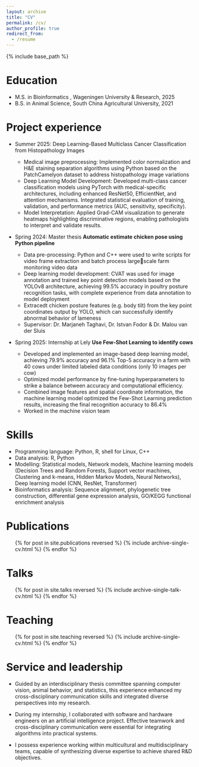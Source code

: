 ```yaml
---
layout: archive
title: "CV"
permalink: /cv/
author_profile: true
redirect_from:
  - /resume
---
```


{% include base_path %}

Education
======
* M.S. in  Bioinformatics , Wageningen University & Research, 2025
* B.S. in  Animal Science, South China Agricultural University, 2021

Project experience
======
* Summer 2025: Deep Learning-Based Multiclass Cancer Classification from Histopathology 
Images
  * Medical image preprocessing: Implemented color normalization and H&E staining separation algorithms using 
Python based on the PatchCamelyon dataset to address histopathology image variations
  * Deep Learning Model Development: Developed multi-class cancer classification models using PyTorch with 
medical-specific architectures, including enhanced ResNet50, EfficientNet, and attention mechanisms. Integrated 
statistical evaluation of training, validation, and performance metrics (AUC, sensitivity, specificity).
  * Model Interpretation: Applied Grad-CAM visualization to generate heatmaps highlighting discriminative regions, 
enabling pathologists to interpret and validate results.

* Spring 2024: Master thesis **Automatic estimate chicken pose using Python pipeline**
  * Data pre-processing: Python and C++ were used to write scripts for video frame extraction and batch process largescale farm monitoring video data 
  * Deep learning model development: CVAT was used for image annotation and trained key point detection models 
based on the YOLOv8 architecture, achieving 99.5% accuracy in poultry posture recognition tasks, with complete 
experience from data annotation to model deployment 
  * Extracedt chicken posture features (e.g. body tilt) from the key point coordinates output by YOLO, which can 
successfully identify abnormal behavior of lameness
  * Supervisor: Dr. Marjaneh Taghavi, Dr. Istvan Fodor & Dr. Malou van der Sluis

* Spring 2025: Internship at Lely **Use Few-Shot Learning to identify cows**
  * Developed and implemented an image-based deep learning model, achieving 79.9% accuracy and 96.1% Top-5 
accuracy in a farm with 40 cows under limited labeled data conditions (only 10 images per cow)
  * Optimized model performance by fine-tuning hyperparameters to strike a balance between accuracy and 
computational efficiency.
  * Combined image features and spatial coordinate information, the machine learning model optimized the Few-Shot 
Learning prediction results, increasing the final recognition accuracy to 86.4%
  * Worked in the machine vision team
  
Skills
======
* Programming language: Python, R, shell for Linux, C++
* Data analysis: R, Python
* Modelling: Statistical models, Network models, Machine learning models (Decision Trees and Random Forests, 
Support vector machines, Clustering and k-means, Hidden Markov Models, Neural Networks), Deep learning 
model (CNN, ResNet, Transformer)
* Bioinformatics analysis: Sequence alignment, phylogenetic tree construction, differential gene expression analysis, 
GO/KEGG functional enrichment analysis

Publications
======
  <ul>{% for post in site.publications reversed %}
    {% include archive-single-cv.html %}
  {% endfor %}</ul>
  
Talks
======
  <ul>{% for post in site.talks reversed %}
    {% include archive-single-talk-cv.html  %}
  {% endfor %}</ul>
  
Teaching
======
  <ul>{% for post in site.teaching reversed %}
    {% include archive-single-cv.html %}
  {% endfor %}</ul>
  
Service and leadership
======
* Guided by an interdisciplinary thesis committee spanning computer vision, animal behavior, and statistics, this experience enhanced my cross-disciplinary communication skills and integrated diverse perspectives into my research.

* During my internship, I collaborated with software and hardware engineers on an artificial intelligence project. Effective teamwork and cross-disciplinary communication were essential for integrating algorithms into practical systems.

* I possess experience working within multicultural and multidisciplinary teams, capable of synthesizing diverse expertise to achieve shared R&D objectives.
